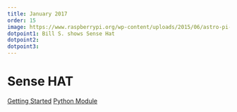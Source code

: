 ```yaml
---
title: January 2017
order: 15
image: https://www.raspberrypi.org/wp-content/uploads/2015/06/astro-pi-hat.png
dotpoint1: Bill S. shows Sense Hat
dotpoint2: 
dotpoint3: 
---
```

# Sense HAT
[Getting Started](https://www.raspberrypi.org/learning/getting-started-with-the-sense-hat/)
[Python Module](http://pythonhosted.org/sense-hat/)
